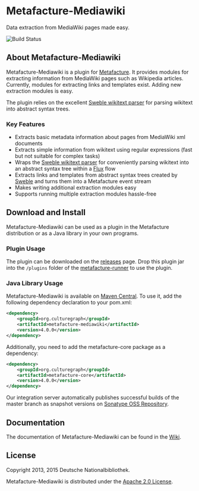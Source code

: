 # Metafacture-Mediawiki

Data extraction from MediaWiki pages made easy.

![Build Status](https://travis-ci.org/culturegraph/metafacture-mediawiki.png?branch=master)

## About Metafacture-Mediawiki

Metafacture-Mediawiki is a plugin for [Metafacture](https://github.com/culturegraph/metafacture-core). It provides modules for extracting information from MediaWiki pages such as Wikipedia articles. Currently, modules for extracting links and templates exist. Adding new extraction modules is easy.

The plugin relies on the excellent [Sweble wikitext parser](http://sweble.org/) for parsing wikitext into abstract syntax trees.

### Key Features

* Extracts basic metadata information about pages from MediaWiki xml documents
* Extracts simple information from wikitext using regular expressions (fast but not suitable for complex tasks)
* Wraps the [Sweble wikitext parser](http://sweble.org/) for conveniently parsing wikitext into an abstract syntax tree within a [Flux](https://github.com/culturegraph/metafacture-core/wiki#flux) flow
* Extracts links and templates from abstract syntax trees created by [Sweble](http://sweble.org/) and turns them into a Metafacture event stream
* Makes writing additional extraction modules easy
* Supports running multiple extraction modules hassle-free

## Download and Install

Metafacture-Mediawiki can be used as a plugin in the Metafacture distribution or as a Java library in your own programs.

### Plugin Usage

The plugin can be downloaded on the [releases](https://github.com/culturegraph/metafacture-mediawiki/releases) page. Drop this plugin jar into the `/plugins` folder of the [metafacture-runner](https://github.com/culturegraph/metafacture-runner) to use the plugin.

### Java Library Usage

Metafacture-Mediawiki is available on [Maven Central](http://search.maven.org/#search%7Cga%7C1%7Cg%3A%22org.culturegraph%22). To use it, add the following dependency declaration to your pom.xml:

```xml
<dependency>
    <groupId>org.culturegraph</groupId>
    <artifactId>metafacture-mediawiki</artifactId>
    <version>4.0.0</version>
</dependency>
```

Additionally, you need to add the metafacture-core package as a dependency:

```xml
<dependency>
    <groupId>org.culturegraph</groupId>
    <artifactId>metafacture-core</artifactId>
    <version>4.0.0</version>
</dependency>
```

Our integration server automatically publishes successful builds of the master branch as snapshot versions on [Sonatype OSS Repository](https://oss.sonatype.org/index.html#nexus-search;quick%7Eculturegraph).

## Documentation

The documentation of Metafacture-Mediawiki can be found in the [Wiki](https://github.com/culturegraph/metafacture-mediawiki/wiki).

## License

Copyright 2013, 2015 Deutsche Nationalbibliothek.

Metafacture-Mediawiki is distributed under the [Apache 2.0 License]( http://www.apache.org/licenses/LICENSE-2.0).

